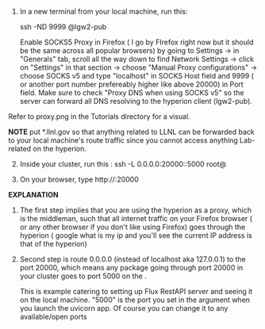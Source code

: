 1.   In a new terminal from your local machine, run this:
	
     ssh -ND 9999 <your-OUN>@lgw2-pub  
     
     Enable SOCKS5 Proxy in Firefox ( I go by FIrefox right now but it should be the same across all popular browsers) by going to Settings -> in "Generals" tab, scroll all the way down to find Network Settings -> click on "Settings" in that section -> choose "Manual Proxy configurations" -> choose SOCKS v5 and type "localhost" in SOCKS Host field and 9999 ( or another port number prefereably higher like above 20000) in Port field. Make sure to check "Proxy DNS when using SOCKS v5" so the server can forward all DNS resolving to the hyperion client (lgw2-pub).


Refer to proxy.png in the Tutorials directory for a visual.


**NOTE** put \*.llnl.gov so that anything related to LLNL can be forwarded back to your local machine's route traffic since you cannot access anything Lab-related on the hyperion.


2.   Inside your cluster, run this : 
     ssh -L 0.0.0.0:20000:<VM-hostname>:5000 root@<your-mgmt-node>




3.  On your browser, type http://<your-cluster-name>:20000


**EXPLANATION** 

1.  The first step implies that you are using the hyperion as a proxy, which is the middleman, such that all internet traffic on your Firefox browser ( or any other browser if you don't like using Firefox) goes through the hyperion ( google what is my ip and you'll see the current IP address is that of the hyperion)

2.  Second step is route 0.0.0.0 (instead of localhost aka 127.0.0.1) to the port 20000, which means any package going through port 20000 in your cluster goes to port 5000 on the <VM-hostname>.

    This is example catering to setting up Flux RestAPI server and seeing it on the local machine. "5000" is the port you set in the argument when you launch the uvicorn app. Of course you can change it to any available/open ports 
